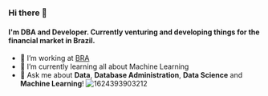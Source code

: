 ### Hi there 👋

#### I'm DBA and Developer. Currently venturing and developing things for the financial market in Brazil.

- 🔭 I’m working at [BRA](https://www.bradvisors.com.br/) 
- 🌱 I’m currently learning all about Machine Learning
- 💬 Ask me about **Data**, **Database Administration**, **Data Science** and **Machine Learning**! 
![1624393903212](https://user-images.githubusercontent.com/44759916/129956051-4d6e09f7-7855-4bbd-b9fa-fd176b64ebaf.png)

